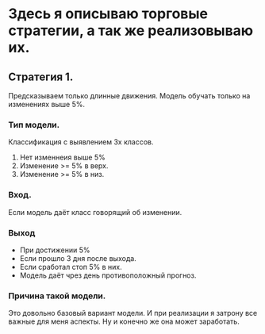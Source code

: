 # Здесь я описываю торговые стратегии, а так же реализовываю их.

## Стратегия 1.
Предсказываем только длинные движения.  Модель обучать только на изменениях выше 5%. 
### Тип модели.
Классификация с выявлением 3х классов.
1) Нет изменнеия выше 5%
2) Изменение >= 5% в верх.
3) Изменение >= 5% в низ.
### Вход.
Если модель даёт класс говорящий об изменении.


### Выход
- При достижении 5%
- Если прошло 3 дня после выхода.
- Если сработал стоп 5% в них.
- Модель даёт чрез день противоположный прогноз. 

### Причина такой модели.
Это довольно базовый вариант модели. 
И при реализации я затрону все важные для меня аспекты. 
Ну и конечно же она может заработать. 

